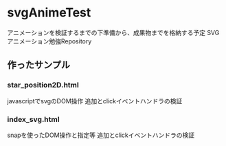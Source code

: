 # svgAnimeTest
アニメーションを検証するまでの下準備から、成果物までを格納する予定
SVGアニメーション勉強Repository

## 作ったサンプル
### star_position2D.html
javascriptでsvgのDOM操作
追加とclickイベントハンドラの検証
### index_svg.html
snapを使ったDOM操作と指定等
追加とclickイベントハンドラの検証
